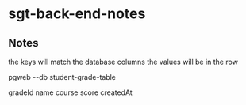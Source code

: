 # sgt-back-end-notes

## Notes

the keys will match the database columns the values will be in the row

pgweb --db student-grade-table

gradeId
name
course
score
createdAt
